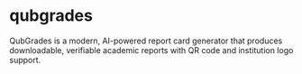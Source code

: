 # qubgrades
QubGrades is a modern, AI-powered report card generator that produces downloadable, verifiable academic reports with QR code and institution logo support. 
